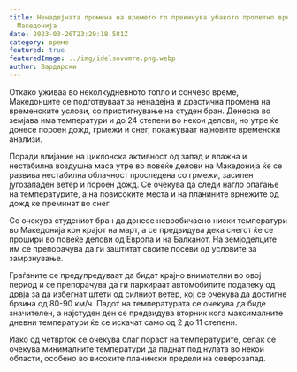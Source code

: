 ```yaml
---
title: Ненадејната промена на времето го прекинува убавото пролетно време во
  Македонија
date: 2023-03-26T23:29:18.581Z
category: време
featured: true
featuredImage: ../img/idelsovomre.png.webp
author: Вардарски
---
```


Откако уживаа во неколкудневното топло и сончево време, Македонците се подготвуваат за ненадејна и драстична промена на временските услови, со пристигнување на студен бран. Денеска во земјава има температури и до 24 степени во некои делови, но утре ќе донесе пороен дожд, грмежи и снег, покажуваат најновите временски анализи.

Поради влијание на циклонска активност од запад и влажна и нестабилна воздушна маса утре во повеќе делови на Македонија ќе се развива нестабилна облачност проследена со грмежи, засилен југозападен ветер и пороен дожд. Се очекува да следи нагло опаѓање на температурите, а на повисоките места и на планините врнежите од дожд ќе преминат во снег.

Се очекува студениот бран да донесе невообичаено ниски температури во Македонија кон крајот на март, а се предвидува дека снегот ќе се прошири во повеќе делови од Европа и на Балканот. На земјоделците им се препорачува да ги заштитат своите посеви од условите за замрзнување.

Граѓаните се предупредуваат да бидат крајно внимателни во овој период и се препорачува да ги паркираат автомобилите подалеку од дрвја за да избегнат штети од силниот ветер, кој се очекува да достигне брзина од 80-90 км/ч. Падот на температурата се очекува да биде значителен, а најстуден ден се предвидува вторник кога максималните дневни температури ќе се искачат само од 2 до 11 степени.

Иако од четврток се очекува благ пораст на температурите, сепак се очекува минималните температури да паднат под нулата во некои области, особено во високите планински предели на северозапад.
